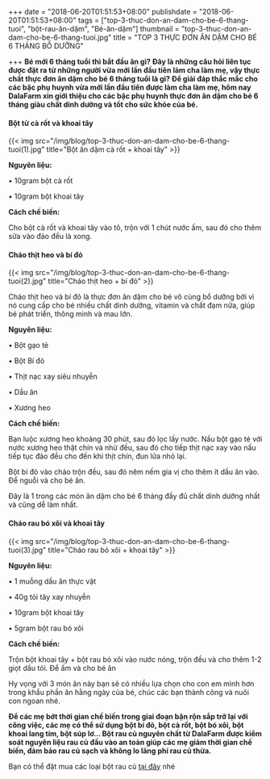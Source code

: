 +++
date = "2018-06-20T01:51:53+08:00"
publishdate = "2018-06-20T01:51:53+08:00"
tags = ["top-3-thuc-don-an-dam-cho-be-6-thang-tuoi", "bột-rau-ăn-dặm", "Bé-ăn-dặm"]
thumbnail = "top-3-thuc-don-an-dam-cho-be-6-thang-tuoi.jpg"
title = "TOP 3 THỰC ĐƠN ĂN DẶM CHO BÉ 6 THÁNG BỔ DƯỠNG"

+++
**Bé mới 6 tháng tuổi thì bắt đầu ăn gì? Đây là những câu hỏi liên tục được đặt ra từ những người vừa mới lần đầu tiên làm cha làm mẹ, vậy thực chất thực đơn ăn dặm cho bé 6 tháng tuổi là gì? Để giải đáp thắc mắc cho các bậc phụ huynh vừa mới lần đầu tiên được làm cha làm mẹ, hôm nay DalaFarm xin giới thiệu cho các bậc phụ huynh thực đơn ăn dặm cho bé 6 tháng giàu chất dinh dưỡng và tốt cho sức khỏe của bé.**

#### Bột từ cà rốt và khoai tây
{{< img src="/img/blog/top-3-thuc-don-an-dam-cho-be-6-thang-tuoi(1).jpg" title="Bột ăn dặm cà rốt + khoai tây" >}}

**Nguyên liệu:**

•	10gram bột cà rốt

•	10gram bột khoai tây

**Cách chế biến:**

Cho bột cà rốt và khoai tây vào tô, trộn với 1 chút nước ấm, sau đó cho thêm sữa vào đảo đều là xong.

#### Cháo thịt heo và bí đỏ
{{< img src="/img/blog/top-3-thuc-don-an-dam-cho-be-6-thang-tuoi(2).jpg" title="Cháo thịt heo + bí đỏ" >}}

Cháo thịt heo và bí đỏ là thực đơn ăn dặm cho bé vô cùng bổ dưỡng bởi vì nó cung cấp cho bé nhiều chất dinh dưỡng, vitamin và chất đạm nữa, giúp bé phát triển, thông minh và mau lớn.

**Nguyên liệu:**

•	Bột gạo tẻ

•	Bột Bí đỏ

•	Thịt nạc xay siêu nhuyễn

•	Dầu ăn

•	Xương heo

**Cách chế biến:**

Bạn luộc xương heo khoảng 30 phút, sau đó lọc lấy nước. Nấu bột gạo tẻ với nước xương heo thật chín và nhừ đều, sau đó cho tiếp thịt nạc xay vào nấu tiếp tục đảo đều cho đến khi thịt chín, đun lửa nhỏ lại.

Bột bí đỏ vào cháo trộn đều, sau đó nêm nếm gia vị cho thêm ít dầu ăn vào. Để nguỗi và cho bé ăn.

Đây là 1 trong các món ăn dặm cho bé 6 tháng đầy đủ chất dinh dưỡng nhất và cũng dễ làm nhất.

#### Cháo rau bó xôi và khoai tây
{{< img src="/img/blog/top-3-thuc-don-an-dam-cho-be-6-thang-tuoi(3).jpg" title="Cháo rau bó xôi + khoai tây" >}}

**Nguyên liệu:**

•	1 muỗng dầu ăn thực vật

•	40g tỏi tây xay nhuyễn

•	10gram bột khoai tây

•	5gram bột rau bó xôi

**Cách chế biến:**

Trộn bột khoai tây + bột rau bó xôi vào nước nóng, trộn đều và cho thêm 1-2 giọt dầu tỏi. Để ấm và cho bé ăn

Hy vọng với 3 món ăn này bạn sẽ có nhiều lựa chọn cho con em mình hơn trong khẩu phần ăn hằng ngày của bé, chúc các bạn thành công và nuôi con ngoan nhé.

**Để các mẹ bớt thời gian chế biến trong giai đoạn bận rộn sắp trở lại với công việc, các mẹ có thể sử dụng bột bí đỏ, bột cà rốt, bột bó xôi, bột khoai lang tím, bột súp lơ… Bột rau củ nguyên chất từ DalaFarm được kiểm soát nguyên liệu rau củ đầu vào an toàn giúp các mẹ giảm thời gian chế biến, đảm bảo rau củ sạch và không lo lãng phí rau củ thừa.**

Bạn có thể đặt mua các loại bột rau củ [tại đây](/san-pham) nhé


